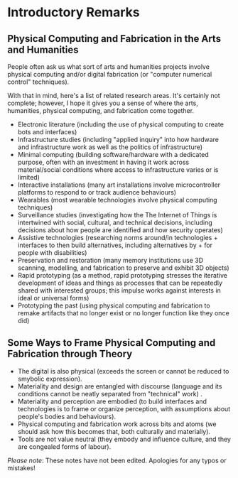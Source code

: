 # Introductory Remarks 

## Physical Computing and Fabrication in the Arts and Humanities 

People often ask us what sort of arts and humanities projects involve physical computing and/or digital fabrication (or "computer numerical control" techniques). 

With that in mind, here's a list of related research areas. It's certainly not complete; however, I hope it gives you a sense of where the arts, humanities, physical computing, and fabrication come together.  

* Electronic literature (including the use of physical computing to create bots and interfaces) 
* Infrastructure studies (including "applied inquiry" into how hardware and infrastructure work as well as the politics of infrastructure) 
* Minimal computing (building software/hardware with a dedicated purpose, often with an investment in having it work across material/social conditions where access to infrastructure varies or is limited)
* Interactive installations (many art installations involve microcontroller platforms to respond to or track audience behaviours) 
* Wearables (most wearable technologies involve physical computing techniques) 
* Surveillance studies (investigating how the The Internet of Things is intertwined with social, cultural, and technical decisions, including decisions about how people are identified and how security operates) 
* Assistive technologies (researching norms around/in technologies + interfaces to then build alternatives, including alternatives by + for people with disabilities) 
* Preservation and restoration (many memory institutions use 3D scanning, modelling, and fabrication to preserve and exhibit 3D objects) 
* Rapid prototyping (as a method, rapid prototyping stresses the iterative development of ideas and things as processes that can be repeatedly shared with interested groups; this impulse works against interests in ideal or universal forms) 
* Prototyping the past (using physical computing and fabrication to remake artifacts that no longer exist or no longer function like they once did) 

## Some Ways to Frame Physical Computing and Fabrication through Theory 

* The digital is also physical (exceeds the screen or cannot be reduced to smybolic expression).
* Materiality and design are entangled with discourse (language and its conditions cannot be neatly separated from "technical" work) .
* Materiality and perception are embodied (to build interfaces and technologies is to frame or organize perception, with assumptions about people's bodies and behaviours).
* Physical computing and fabrication work across bits and atoms (we should ask how this becomes that, both culturally and materially). 
* Tools are not value neutral (they embody and influence culture, and they are congealed forms of labour). 

*Please note*: These notes have not been edited. Apologies for any typos or mistakes! 
